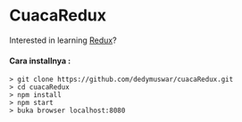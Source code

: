# CuacaRedux

Interested in learning [Redux](https://www.udemy.com/react-redux/)?

#### Cara installnya :

```
> git clone https://github.com/dedymuswar/cuacaRedux.git
> cd cuacaRedux
> npm install
> npm start
> buka browser localhost:8080
```
